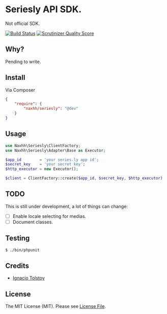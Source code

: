 Seriesly API SDK.
========
Not official SDK.

[![Build Status](https://travis-ci.org/naxhh/seriesly.png?branch=master)](https://travis-ci.org/naxhh/seriesly)
[![Scrutinizer Quality Score](https://scrutinizer-ci.com/g/naxhh/seriesly/badges/quality-score.png?s=9aa8539768073849e9aa9adfc64f6164b3ef4fbb)](https://scrutinizer-ci.com/g/naxhh/seriesly/)


## Why?
Pending to write.

## Install

Via Composer

``` json
{
    "require": {
        "naxhh/seriesly": "@dev"
    }
}
```

## Usage

``` php
use Naxhh\Seriesly\ClientFactory;
use Naxhh\Seriesly\Adapter\Base as Executor;

$app_id        = 'your series.ly app id';
$secret_key    = 'your secret key';
$http_executor = new Executor();

$client = ClientFactory::create($app_id, $secret_key, $http_executor)
```

## TODO

This is still under development, a lot of things can change:

- [ ] Enable locale selecting for medias.
- [ ] Document classes.

## Testing

``` bash
$ ./bin/phpunit
```

## Credits

- [Ignacio Tolstoy](https://github.com/naxhh)


## License
The MIT License (MIT). Please see [License File](https://github.com/naxhh/seriesly/blob/master/LICENSE).
